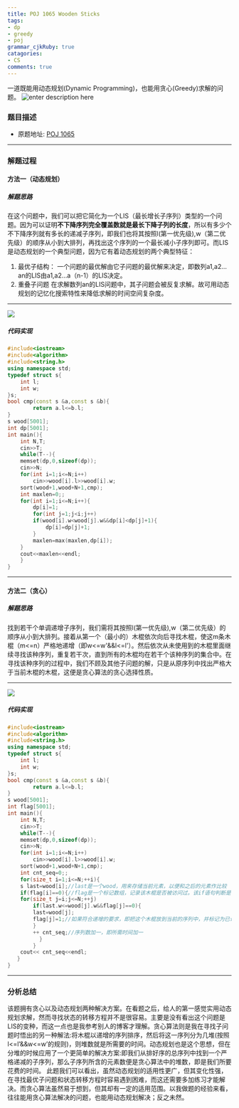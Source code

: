 ```yaml
---
title: POJ 1065 Wooden Sticks
tags: 
- dp
- greedy
- poj
grammar_cjkRuby: true
catagories:
- CS
comments: true
---
```


一道既能用动态规划(Dynamic Programming)，也能用贪心(Greedy)求解的问题。
![enter description here][1]
<!---more--->


### 题目描述
* 原题地址:	[POJ 1065][2]

---
### 解题过程
#### 方法一（动态规划）
##### 解题思路
   在这个问题中，我们可以把它简化为一个LIS（最长增长子序列）类型的一个问题。因为可以证明**不下降序列完全覆盖数就是最长下降子列的长度**，所以有多少个不下降序列就有多长的递减子序列，即我们也将其按照l(第一优先级),w（第二优先级）的顺序从小到大排列，再找出这个序列的一个最长减小子序列即可。而LIS是动态规划的一个典型问题，因为它有着动态规划的两个典型特征：
1.	最优子结构：
一个问题的最优解由它子问题的最优解来决定，即数列a1,a2…an的LIS由a1,a2…a（n-1）的LIS决定。
2.	重叠子问题
在求解数列an的LIS问题中，其子问题会被反复求解。故可用动态规划的记忆化搜索特性来降低求解的时间空间复杂度。

---
![][3]
##### 代码实现
```cpp
#include<iostream>
#include<algorithm>
#include<string.h>
using namespace std;
typedef struct s{
	int l;
	int w;	
}s;
bool cmp(const s &a,const s &b){
		return a.l<=b.l;
}
s wood[5001];
int dp[5001];
int main(){
	int N,T;
	cin>>T;
	while(T--){
	memset(dp,0,sizeof(dp));
	cin>>N;
	for(int i=1;i<=N;i++)
		cin>>wood[i].l>>wood[i].w;
	sort(wood+1,wood+N+1,cmp);
	int maxlen=0;;
	for(int i=1;i<=N;i++){
		dp[i]=1;
		for(int j=1;j<i;j++)
		if(wood[i].w<wood[j].w&&dp[i]<dp[j]+1){
			dp[i]=dp[j]+1;
		}		
		maxlen=max(maxlen,dp[i]);
	}
	cout<<maxlen<<endl;
    }
} 
```
---

#### 方法二（贪心）

##### 解题思路
找到若干个单调递增子序列，我们需将其按照l(第一优先级),w（第二优先级）的顺序从小到大排列。接着从第一个（最小的）木棍依次向后寻找木棍，使这m条木棍（m<=n）严格地递增（即w<=w'&&l<=l'）。然后依次从未使用到的木棍里面继续寻找该种序列，重复若干次，直到所有的木棍均在若干个该种序列的集合中。在寻找该种序列的过程中，我们不顾及其他子问题的解，只是从原序列中找出严格大于当前木棍的木棍，这便是贪心算法的贪心选择性质。

---
![][4]


##### 代码实现
```cpp
#include<iostream>
#include<algorithm>
#include<string.h>
using namespace std;
typedef struct s{
	int l;
	int w;	
}s;
bool cmp(const s &a,const s &b){
		return a.l<=b.l;
}
s wood[5001];
int flag[5001];
int main(){
	int N,T;
	cin>>T;
	while(T--){
	memset(dp,0,sizeof(dp));
	cin>>N;
	for(int i=1;i<=N;i++)
		cin>>wood[i].l>>wood[i].w;
	sort(wood+1,wood+N+1,cmp);
	int cnt_seq=0;;
	for(size_t i=1;i<=N;++i){
	s last=wood[i];//last是一个wood，用来存储当前元素，以便和之后的元素作比较
	if(flag[i]==0){//flag是一个标记数组，记录该木棍是否被访问过。该if语句判断是否访问过该木棍，若未被访问，则新增一个递增序列。
	for(size_t j=i;j<=N;++j)
		if(last.w<=wood[j].w&&flag[j]==0){
		last=wood[j];
		flag[j]=1;//如果符合递增的要求，即把这个木棍放到当前的序列中，并标记为已访问
		}
		++ cnt_seq;//序列数加一，即所需时间加一
		  }
		}
	cout<< cnt_seq<<endl;
   }
} 
```

---
### 分析总结
该题拥有贪心以及动态规划两种解决方案。在看题之后，给人的第一感觉实用动态规划求解，然而寻找状态的转移方程并不是很容易。主要是没有看出这个问题是LIS的变种，而这一点也是我参考别人的博客才理解。贪心算法则是我在寻找子问题时悟出的另一种解法:将木棍以递增的序列排序，然后将这一序列分为几堆(按照l<=l’&&w<=w’的规则)，则堆数就是所需要的时间。动态规划也是这个思想，但在分堆的时候应用了一个更简单的解决方案:即我们从排好序的总序列中找到一个严格递减的子序列，那么子序列所含的元素数便是贪心算法中的堆数，即是我们所要花费的时间。
此题我们可以看出，虽然动态规划的适用性更广，但其变化性强，在寻找最优子问题和状态转移方程时容易遇到困难，而这还需要多加练习才能解决。而贪心算法虽然易于想到，但其却有一定的适用范围。以我做题的经验来看，往往能用贪心算法解决的问题，也能用动态规划解决；反之未然。


  [1]: http://www.feizl.com/upload2007/2015_05/15050910458129.jpg
  [2]: http://poj.org/problem?id=1065
  [3]: http://p1.bqimg.com/4851/9c691041bb6ad8cc.jpg
  [4]: http://i1.piimg.com/4851/e7292cd52613166e.jpg
